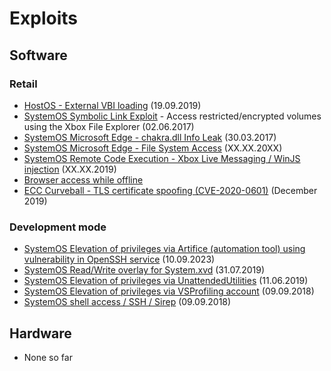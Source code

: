 # Exploits

## Software

### Retail
- [HostOS - External VBI loading](../exploits/external-vbi-loading.md) (19.09.2019)
- [SystemOS Symbolic Link Exploit](../exploits/file-explorer-symbolic-links.md) - Access restricted/encrypted volumes using the Xbox File Explorer (02.06.2017)
- [SystemOS Microsoft Edge - chakra.dll Info Leak](../exploits/ms-edge-exploit-cve-2016-7200.md) (30.03.2017)
- [SystemOS Microsoft Edge - File System Access](../exploits/Edge-Browser-File-System-Exposure.md) (XX.XX.20XX)
- [SystemOS Remote Code Execution - Xbox Live Messaging / WinJS injection](../exploits/ms-xdash-js-injection.md) (XX.XX.2019)
- [Browser access while offline](../exploits/browser-access-while-offline.md)
- [ECC Curveball - TLS certificate spoofing (CVE-2020-0601)](../exploits/ecc-curveball-cve-2020-0601.md) (December 2019)

### Development mode
- [SystemOS Elevation of privileges via Artifice (automation tool) using vulnerability in OpenSSH service](../exploits/artifice-devmode-elevation.md) (10.09.2023)
- [SystemOS Read/Write overlay for System.xvd](../exploits/devmode-systemxvd-read-write.md) (31.07.2019)
- [SystemOS Elevation of privileges via UnattendedUtilities](../exploits/devmode-unattended-utilities.md) (11.06.2019)
- [SystemOS Elevation of privileges via VSProfiling account](../exploits/devmode-priv-escalation-vsprofiling.md) (09.09.2018)
- [SystemOS shell access / SSH / Sirep](../development/setup-dev-mode.md#using-ssh) (09.09.2018)

## Hardware
- None so far
